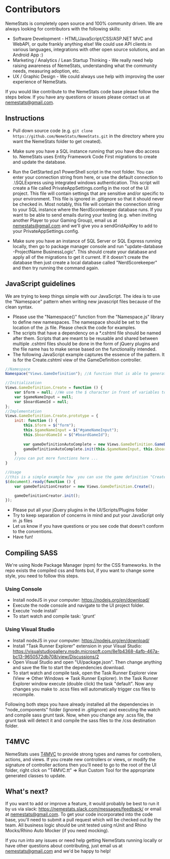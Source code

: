 # Contributors

NemeStats is completely open source and 100% community driven. We are always looking for contributors with the following skills:

* Software Development - HTML/JavaScript/CSS/ASP.NET MVC and WebAPI, or quite frankly anything else! We could use API clients in various languages, integrations with other open source solutions, and an Android App :)
* Marketing / Analytics / Lean Startup Thinking - We really need help raising awareness of NemeStats, understanding what the community needs, measuring adoption, etc.
* UX / Graphic Design - We could always use help with improving the user experience of NemeStats.

If you would like contribute to the NemeStats code base please follow the steps below. If you have any questions or issues please contact us at nemestats@gmail.com.

## Instructions

* Pull down source code (e.g. ```git clone https://github.com/NemeStats/NemeStats.git``` in the directory where you want the NemeStats folder to get created).
* Make sure you have a SQL instance running that you have dbo access to. NemeStats uses Entity Framework Code First migrations to create and update the database.
* Run the GetStarted.ps1 PowerShell script in the root folder. You can enter your connection string from here, or use the default connection to .\SQLExpress using integrated windows authentication. This script will create a file called PrivateAppSettings.config in the root of the UI project. This file will contain settings that are sensitive and/or specific to your environment. This file is ignored in .gitignore so that it should never be checked in. Most notably, this file will contain the connection string to your SQL instance where the NerdScorekeeper database runs. If you want to be able to send emails during your testing (e.g. when inviting another Player to your Gaming Group), email us at nemestats@gmail.com and we'll give you a sendGridApiKey to add to your PrivateAppSettings.config.

* Make sure you have an instance of SQL Server or SQL Express running locally, then go to package manager console and run "update-database -ProjectName BusinessLogic". This should create your database and apply all of the migrations to get it current. If it doesn't create the database then just create a local database called "NerdScorekeeper" and then try running the command again.

## JavaScript guidelines

We are trying to keep things simple with our JavaScript. The idea is to use the "Namespace" pattern when writing new javascript files because of the clean syntax.

* Please use the "Namespace()" function from the "Namespace.js" library to define new namespaces. The namespace should be set to the location of the .js file. Please check the code for examples.
* The scripts that have a dependency on a *.cshtml file should be named after them. Scripts that are meant to be reusable and shared between multiple .cshtml files should be done in the form of jQuery plugins and the file name has to make sense based on the functionality intended.
* The following JavaScript example captures the essence of the pattern. It is for the Create.cshtml view of the GameDefinition controller.

```javascript
//Namespace
Namespace("Views.GameDefinition"); //A function that is able to generate or retrieve an existing namespace

//Initialization
Views.GameDefinition.Create = function () {
    var $form = null; //We use the $ character in front of variables to indicate that they are elements selected with jQuery
    var $gameNameInput = null;
    var $boardGameId = null;
};
//Implementation
Views.GameDefinition.Create.prototype = {
    init: function () {
        this.$form = $("form");
        this.$gameNameInput = $("#gameNameInput");
        this.$boardGameId = $("#boardGameId");
    
        var gameDefinitionAutoComplete = new Views.GameDefinition.GameDefinitionAutoComplete();
        gameDefinitionAutoComplete.init(this.$gameNameInput, this.$boardGameId);
    }
    //you can put more functions here ...
}

//Usage
//this is a simple example how  you can use the game definition "Create" script
$(document).ready(function () {
    var gameDefinitionCreator = new Views.GameDefinition.Create();

    gameDefinitionCreator.init();
});
```

* Please put all your jQuery plugins in the UI/Scripts/Plugins folder
* Try to keep separation of concerns in mind and put your JavaScript only in .js files
* Let us know if you have questions or you see code that doesn't conform to the conventions.
* Have fun!

## Compiling SASS

We're using Node Package Manager (npm) for the CSS frameworks. In the repo exists the compiled css and fonts but, if you want to change some style, you need to follow this steps.

### Using Console

* Install nodeJS in your computer: <https://nodejs.org/en/download/>
* Execute the node console and navigate to the UI project folder.
* Execute 'node install'
* To start watch and compile task: 'grunt'

### Using Visual Studio

* Install nodeJS in your computer: <https://nodejs.org/en/download/>
* Install "Task Runner Explorer" extension in your Visual Studio: <https://visualstudiogallery.msdn.microsoft.com/8e1b4368-4afb-467a-bc13-9650572db708/view/Discussions/2>
* Open Visual Studio and open "UI/package.json". Then change anything and save the file to start the dependencies download.
* To start watch and compile task, open the Task Runner Explorer view (View => Other Windows => Task Runner Explorer). In the Task Runner Explorer window execute (double click) the task "default". Now any changes you make to .scss files will automatically trigger css files to recompile.

Following both steps you have already installed all the dependencies in "node_components" folder (ignored in .gitignore) and executing the watch and compile sass grunt task.
Now, when you change any .scss file, the grunt task will detect it and compile the sass files to the /css destination folder.

## T4MVC

NemeStats uses [T4MVC](https://github.com/T4MVC/T4MVC/wiki/Documentation) to provide strong types and names for controllers, actions, and views. If you create new controllers or views, or modify the signature of controller actions then you'll need to go to the root of the UI folder, right click on "T4MVC.tt" => Run Custom Tool for the appropriate generated classes to update.

## What's next?

If you want to add or improve a feature, it would probably be best to run it by us via slack: <https://nemestats.slack.com/messages/feedback/> or email at nemestats@gmail.com. To get your code incorporated into the code base, you'll need to submit a pull request which will be checked out by the team. All business logic should be unit tested using nUnit and Rhino Mocks/Rhino Auto Mocker (if you need mocking).

If you run into any issues or need help getting NemeStats running locally or have other questions about contributing, just email us at nemestats@gmail.com and we'd be happy to help!
